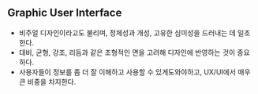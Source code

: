 ## Graphic User Interface
- 비주얼 디자인이라고도 불리며, 정체성과 개성, 고유한 심미성을 드러내는 데 일조한다.
- 대비, 균형, 강조, 리듬과 같은 조형적인 면을 고려해 디자인에 반영하는 것이 중요하다.
- 사용자들이 정보를 좀 더 잘 이해하고 사용할 수 있게도와야하고, UX/UI에서 매우 큰 비중을 차지한다.